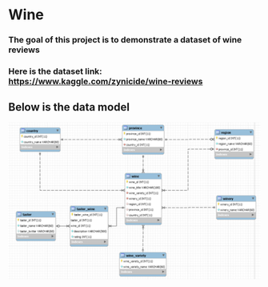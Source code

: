 # Wine
### The goal of this project is to demonstrate a dataset of wine reviews
### Here is the dataset link: https://www.kaggle.com/zynicide/wine-reviews
## Below is the data model
![GitHub Logo](/static/img/model.png)